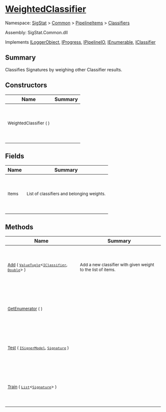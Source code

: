 # [WeightedClassifier](./WeightedClassifier.md)

Namespace: [SigStat]() > [Common](./../../README.md) > [PipelineItems]() > [Classifiers](./README.md)

Assembly: SigStat.Common.dll

Implements [ILoggerObject](./../../ILoggerObject.md), [IProgress](./../../Helpers/IProgress.md), [IPipelineIO](./../../Pipeline/IPipelineIO.md), [IEnumerable](https://docs.microsoft.com/en-us/dotnet/api/System.Collections.IEnumerable), [IClassifier](./../../Pipeline/IClassifier.md)

## Summary
Classifies Signatures by weighing other Classifier results.

## Constructors

| Name | Summary | 
| --- | --- | 
| <p>&nbsp;</p><sub>WeightedClassifier (  )</sub><p>&nbsp;</p>| <p>&nbsp;</p><sub></sub><p>&nbsp;</p>| <br>


## Fields

| Name | Summary | 
| --- | --- | 
| <p>&nbsp;</p><sub>Items</sub><p>&nbsp;</p>| <p>&nbsp;</p><sub>List of classifiers and belonging weights.</sub><p>&nbsp;</p>| <br>


## Methods

| Name | Summary | 
| --- | --- | 
| <p>&nbsp;</p><sub>[Add](./Methods/WeightedClassifier-100663912.md) ( [`ValueTuple`](https://docs.microsoft.com/en-us/dotnet/api/System.ValueTuple-2)\<[`IClassifier`](./../../Pipeline/IClassifier.md), [`Double`](https://docs.microsoft.com/en-us/dotnet/api/System.Double)> )</sub><p>&nbsp;</p>| <p>&nbsp;</p><sub>Add a new classifier with given weight to the list of items.</sub><p>&nbsp;</p>| <br>
| <p>&nbsp;</p><sub>[GetEnumerator](./Methods/WeightedClassifier-100663911.md) (  )</sub><p>&nbsp;</p>| <p>&nbsp;</p><sub></sub><p>&nbsp;</p>| <br>
| <p>&nbsp;</p><sub>[Test](./Methods/WeightedClassifier-100663914.md) ( [`ISignerModel`](./../../Pipeline/ISignerModel.md), [`Signature`](./../../Signature.md) )</sub><p>&nbsp;</p>| <p>&nbsp;</p><sub></sub><p>&nbsp;</p>| <br>
| <p>&nbsp;</p><sub>[Train](./Methods/WeightedClassifier-100663913.md) ( [`List`](https://docs.microsoft.com/en-us/dotnet/api/System.Collections.Generic.List-1)\<[`Signature`](./../../Signature.md)> )</sub><p>&nbsp;</p>| <p>&nbsp;</p><sub></sub><p>&nbsp;</p>| <br>


